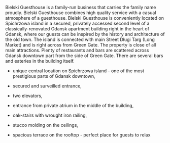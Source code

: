 Bielski Guesthouse is a family-run business that carries the family name proudly. Bielski Guesthouse combines high quality service with a casual atmosphere of a guesthouse.
Bielski Guesthouse is conveniently located on Spichrzowa island in a secured, privately accessed second level of a classically-renovated Gdansk apartment building right in the heart of Gdansk, where our guests can be inspired by the history and architecture of the old town. The island is connected with main Street Długi Targ (Long Market) and is right across from Green Gate. The property is close of all main attractions. Plenty of restaurants and bars are scattered across Gdansk downtown part from the side of Green Gate. There are several bars and eateries in the building itself.

- unique central location on Spichrzowa island - one of the most prestigious parts of Gdansk downtown,

- secured and surveilled entrance,

- two elevators,

- entrance from private atrium in the middle of the building,

- oak-stairs with wrought iron railing,

- stucco molding on the ceilings,

- spacious terrace on the rooftop - perfect place for guests to relax
